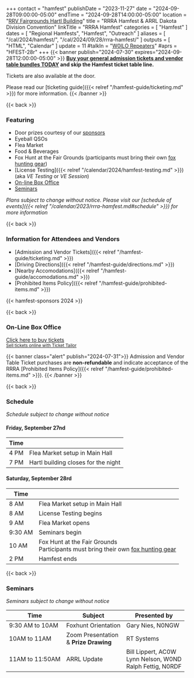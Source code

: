 +++
contact = "hamfest"
publishDate = "2023-11-27"
date = "2024-09-28T09:00:00-05:00"
endTime	 = "2024-09-28T14:00:00-05:00"
location = "[RRV Fairgrounds Hartl Building](/places/rrv-fairgrounds-hartl-building)"
title = "RRRA Hamfest & ARRL Dakota Division Convention"
linkTitle = "RRRA Hamfest"
categories = [ "Hamfest" ]
dates = [ "Regional Hamfests", "Hamfest", "Outreach" ]
aliases = [ "/cal/2024/hamfest/", "/cal/2024/09/28/rrra-hamfest/" ]
outputs = [ "HTML", "Calendar" ]
update = 11
#talkIn = "[W0ILO Repeaters](/radios/)"
#aprs = "HFEST-28r"
+++
{{< banner publish="2024-07-30" expires="2024-09-28T12:00:00-05:00" >}}
**[Buy your general admission tickets and vendor table bundles TODAY](https://tickets.rrra.org)
and skip the Hamfest ticket table line.**

Tickets are also available at the door.

Please read our
[ticketing guide]({{< relref "/hamfest-guide/ticketing.md" >}})
for more information.
{{< /banner >}}

{{< back >}}
### Featuring

<!-- * ARRL QSL Card Checking -->
* Door prizes courtesy of our [sponsors]()
* Eyeball QSOs
* Flea Market
* Food & Beverages
* Fox Hunt at the Fair Grounds (participants must bring their own [fox hunting gear](http://homingin.com/equipment.html))
* [License Testing]({{< relref "/calendar/2024/hamfest-testing.md" >}})
(aka *VE Testing* or *VE Session*)
* [On-line Box Office](#on-line-box-office)
* [Seminars](#seminars)

<!--
* [Flyer](#hamfest-flyer)
-->

*Plans subject to change without notice. Please visit our [schedule of events]({{< relref "/calendar/2023/rrra-hamfest.md#schedule" >}}) for more information*

{{< back >}}
### Information for Attendees and Vendors
* [Admission and Vendor Tickets]({{< relref "/hamfest-guide/ticketing.md" >}})
* [Driving Directions]({{< relref "/hamfest-guide/directions.md" >}})
* [Nearby Accomodations]({{< relref "/hamfest-guide/accomodations.md" >}})
* [Prohibited Items Policy]({{< relref "/hamfest-guide/prohibited-items.md" >}})

{{< hamfest-sponsors 2024 >}}

{{< back >}}

### On-Line Box Office

<!-- Ticket Tailor Widget. Paste this into your website where you want the
widget to appear. Do not change the code or the widget may not work properly.
-->
<div class="tt-widget"><div class="tt-widget-fallback"><p><a
href="https://www.tickettailor.com/all-tickets/redriverradioamateurs/?ref=website_widget"
target="_blank">Click here to buy tickets</a><br /><small><a
href="https://www.tickettailor.com?rf=wdg_99768"
class="tt-widget-powered">Sell tickets online with Ticket
Tailor</a></small></p></div><script
src="https://cdn.tickettailor.com/js/widgets/min/widget.js"
data-url="https://www.tickettailor.com/all-tickets/redriverradioamateurs/"
data-type="inline" data-inline-minimal="true" data-inline-show-logo="false"
data-inline-bg-fill="false" data-inline-inherit-ref-from-url-param=""
data-inline-ref="website_widget"></script></div>
<!-- End of Ticket Tailor Widget -->

{{< banner class="alert" publish="2024-07-31">}}
Admission and Vendor Table Ticket purchases are **non-refundable** and indicate
acceptance of the RRRA
[Prohibited Items Policy]({{< relref "/hamfest-guide/prohibited-items.md" >}}).
{{< /banner >}}

{{< back >}}
### Schedule
*Schedule subject to change without notice*

#### Friday, September 27nd

Time |      |
-----|------|
4 PM | Flea Market setup in Main Hall
7 PM | Hartl building closes for the night

#### Saturday, September 28rd

Time |      |
-----|------|
8 AM | Flea Market setup in Main Hall
8 AM | License Testing begins
9 AM | Flea Market opens
9:30 AM | Seminars begin
10 AM | Fox Hunt at the Fair Grounds<br>Participants must bring their own [fox hunting gear](http://homingin.com/equipment.html)
2 PM | Hamfest ends

{{< back >}}
### Seminars

*Seminars subject to change without notice*

Time | Subject | Presented by
-----|---------|-------------
9:30 AM to 10AM | Foxhunt Orientation | Gary Nies, N0NGW
10AM to 11AM | Zoom Presentation<br>&amp; **Prize Drawing** | RT Systems
11AM to 11:50AM | ARRL Update | Bill Lippert, AC0W<br>Lynn Nelson, W0ND<br>Ralph Fettig, N0RDF

<!--
{{< back >}}
### Hamfest Flyer

<div style="width:100%;text-align:center;margin-bottom:12px;">
<strong><a href="https://cloud.rrra.org/index.php/s/TGYCsyrpEkjKqJL">Download
the 2023 RRRA Hamfest Flyer</s>
</div>

{{< figure src="https://images.rrra.org/hamfest/2023-thumbnail.gif" link="https://cloud.rrra.org/index.php/s/TGYCsyrpEkjKqJL" >}}
-->
